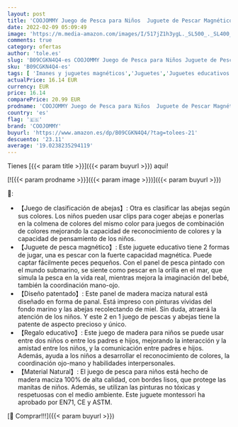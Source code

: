 ```yaml
---
layout: post
title: 'COOJOMMY Juego de Pesca para Niños  Juguete de Pescar Magnético  Juguetes Montessori Madera 2 en 1  Regalo Cumpleaños Navidad para Niños 3 4 5 Años'
date: 2022-02-09 05:09:49
image: 'https://m.media-amazon.com/images/I/517jZ1h3ygL._SL500_._SL400_.jpg'
comments: true
category: ofertas
author: 'tole.es'
slug: 'B09CGKN4Q4-es COOJOMMY Juego de Pesca para Niños Juguete de Pescar...'
sku: 'B09CGKN4Q4-es'
tags: [ 'Imanes y juguetes magnéticos','Juguetes','Juguetes educativos','Juguetes magnéticos','Juguetes y juegos','coojommy','navidad', ]
actualPrice: 16.14 EUR
currency: EUR
price: 16.14
comparePrice: 20.99 EUR
prodname: 'COOJOMMY Juego de Pesca para Niños  Juguete de Pescar Magnético  Juguetes Montessori Madera 2 en 1  Regalo Cumpleaños Navidad para Niños 3 4 5 Años'
country: 'es'
flag: '🇪🇸'
brand: 'COOJOMMY'
buyurl: 'https://www.amazon.es/dp/B09CGKN4Q4/?tag=tolees-21'
descuento: '23.11'
average: '19.0238235294119'
---
```


Tienes [{{< param title >}}]({{< param buyurl >}}) aqui!

[![{{< param prodname >}}]({{< param image >}})]({{< param buyurl >}})

🔎:

- 【Juego de clasificación de abejas】: Otra es clasificar las abejas según sus colores. Los niños pueden usar clips para coger abejas e ponerlas en la colmena de colores del mismo color para juegos de combinación de colores mejorando la capacidad de reconocimiento de colores y la capacidad de pensamiento de los niños.
- 【Juguete de pesca magnético】: Este juguete educativo tiene 2 formas de jugar, una es pescar con la fuerte capacidad magnética. Puede captar fácilmente peces pequeños. Con el panel de pesca pintado con el mundo submarino, se siente como pescar en la orilla en el mar, que simula la pesca en la vida real, mientras mejora la imaginación del bebé, también la coordinación mano-ojo.
- 【Diseño patentado】: Este panel de madera maciza natural está diseñado en forma de panal. Está impreso con pinturas vívidas del fondo marino y las abejas recolectando de miel. Sin duda, atraerá la atención de los niños. Y este 2 en 1 juego de pescas y abejas tiene la patente de aspecto precioso y único.
- 【Regalo educativo】: Este juego de madera para niños se puede usar entre dos niños o entre los padres e hijos, mejorando la interacción y la amistad entre los niños, y la comunicación entre padres e hijos. Además, ayuda a los niños a desarrollar el reconocimiento de colores, la coordinación ojo-mano y habilidades interpersonales.
- 【Material Natural】: El juego de pesca para niños está hecho de madera maciza 100% de alta calidad, con bordes lisos, que protege las manitas de niños. Además, se utilizan las pinturas no tóxicas y respetuosas con el medio ambiente. Este juguete montessori ha aprobado por EN71, CE y ASTM.

[🛒 Comprar!!!]({{< param buyurl >}})
